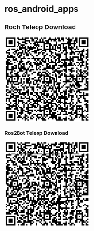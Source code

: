 # ros_android_apps

## Roch Teleop Download 
![Roch APK](0afae53bcaa3e69dc688da1acd78fedb.png)

### Ros2Bot Teleop Download
![Ros2Bot APK](ros2bot_ar.png)
